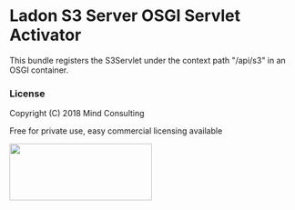 # Ladon S3 Server OSGI Servlet Activator

This bundle registers the S3Servlet under the context path "/api/s3" in an OSGI container.

### License
Copyright (C) 2018 Mind Consulting

Free for private use, easy commercial licensing available

<a href="https://ladon.org/"><img src="https://ladon.org/img/logo_no_bg.png" height="100" width="250" ></a>

